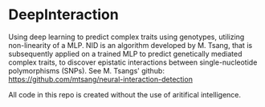 # DeepInteraction
Using deep learning to predict complex traits using genotypes, utilizing non-linearity of a MLP. NID is an algorithm developed by M. Tsang, that is subsequently applied on a trained MLP to predict genetically mediated complex traits, to discover epistatic interactions between single-nucleotide polymorphisms (SNPs).
See M. Tsangs' github: https://github.com/mtsang/neural-interaction-detection

All code in this repo is created without the use of aritifical intelligence.

